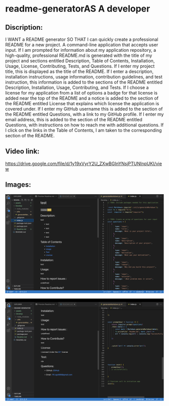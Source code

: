 # readme-generatorAS A developer

## Discription:

I WANT a README generator SO THAT I can quickly create a professional README for a new project.
A command-line application that accepts user input.
If I am prompted for information about my application repository, a high-quality, professional README.md is generated with the title of my project and sections entitled Description, Table of Contents, Installation, Usage, License, Contributing, Tests, and Questions.
If I enter my project title, this is displayed as the title of the README.
If I enter a description, installation instructions, usage information, contribution guidelines, and test instruction, this information is added to the sections of the README entitled Description, Installation, Usage, Contributing, and Tests.
If I choose a license for my application from a list of options a badge for that license is added near the top of the README and a notice is added to the section of the README entitled License that explains which license the application is covered under.
If I enter my GitHub username this is added to the section of the README entitled Questions, with a link to my GitHub profile.
If I enter my email address, this is added to the section of the README entitled Questions, with instructions on how to reach me with additional questions.
If I click on the links in the Table of Contents, I am taken to the corresponding section of the README.

## Video link:
https://drive.google.com/file/d/1y19xVyrY2U_ZXwBGInYNsjPTUNInpUKI/view

## Images:

![Alt screenshot1](./assets%20/Screen%20Shot%202022-10-08%20at%2012.03.31%20AM.png) 

![Alt screenshot1](./assets%20/Screen%20Shot%202022-10-08%20at%2012.03.57%20AM.png )
